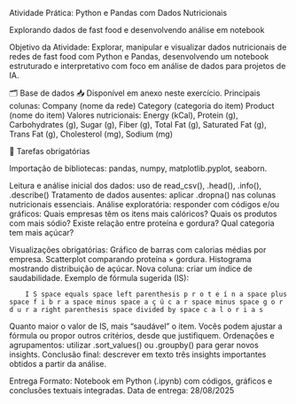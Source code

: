 Atividade Prática: Python e Pandas com Dados Nutricionais

Explorando dados de fast food e desenvolvendo análise em notebook



Objetivo da Atividade:
Explorar, manipular e visualizar dados nutricionais de redes de fast food com Python e Pandas, desenvolvendo um notebook estruturado e interpretativo com foco em análise de dados para projetos de IA.


🗂️ Base de dados
📥 Disponível em anexo neste exercício.
Principais colunas:
Company (nome da rede)
Category (categoria do item)
Product (nome do item)
Valores nutricionais: Energy (kCal), Protein (g), Carbohydrates (g), Sugar (g), Fiber (g), Total Fat (g), Saturated Fat (g), Trans Fat (g), Cholesterol (mg), Sodium (mg)


📌 Tarefas obrigatórias


Importação de bibliotecas: pandas, numpy, matplotlib.pyplot, seaborn.

Leitura e análise inicial dos dados: uso de read_csv(), .head(), .info(), .describe()
Tratamento de dados ausentes: aplicar .dropna() nas colunas nutricionais essenciais.
Análise exploratória: responder com códigos e/ou gráficos:
Quais empresas têm os itens mais calóricos?
Quais os produtos com mais sódio?
Existe relação entre proteína e gordura?
Qual categoria tem mais açúcar?


Visualizações obrigatórias:
Gráfico de barras com calorias médias por empresa.
Scatterplot comparando proteína × gordura.
Histograma mostrando distribuição de açúcar.
Nova coluna: criar um índice de saudabilidade.
Exemplo de fórmula sugerida (IS):
        
        I S space equals space left parenthesis p r o t e í n a space plus space f i b r a space minus space a ç ú c a r space minus space g o r d u r a right parenthesis space divided by space c a l o r i a s
Quanto maior o valor de IS, mais “saudável” o item. Vocês podem ajustar a fórmula ou propor outros critérios, desde que justifiquem.
Ordenações e agrupamentos: utilizar .sort_values() ou .groupby() para gerar novos insights.
Conclusão final: descrever em texto três insights importantes obtidos a partir da análise.








Entrega
Formato: Notebook em Python (.ipynb) com códigos, gráficos e conclusões textuais integradas.
Data de entrega: 28/08/2025